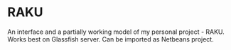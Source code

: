# RAKU

An interface and a partially working model of my personal project - RAKU.
Works best on Glassfish server. Can be imported as Netbeans project.

